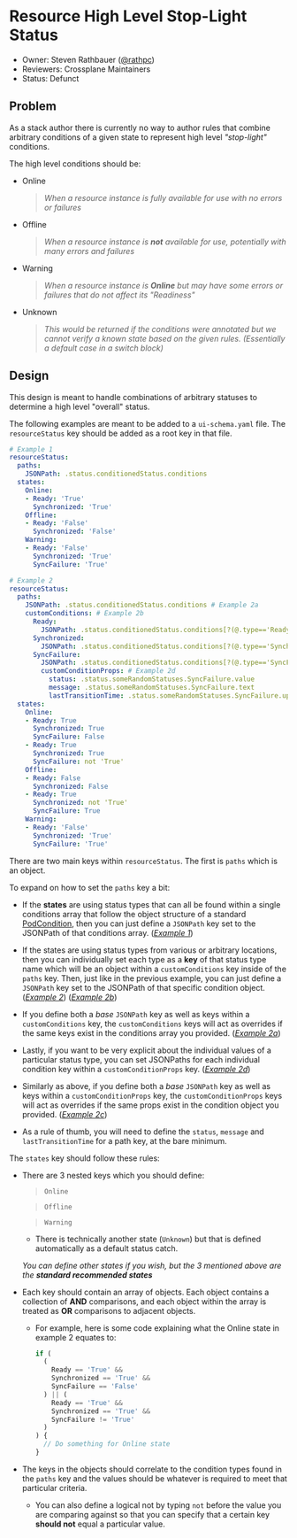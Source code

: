 # Resource High Level Stop-Light Status

- Owner: Steven Rathbauer ([@rathpc](https://github.com/rathpc))
- Reviewers: Crossplane Maintainers
- Status: Defunct

## Problem

As a stack author there is currently no way to author rules that combine arbitrary conditions of a given state to
represent high level _"stop-light"_ conditions.

The high level conditions should be:
- Online
  > _When a resource instance is fully available for use with no errors or failures_
- Offline
  > _When a resource instance is **not** available for use, potentially with many errors and failures_
- Warning
  > _When a resource instance is **Online** but may have some errors or failures that do not affect its "Readiness"_
- Unknown
  > _This would be returned if the conditions were annotated but we cannot verify a known state based on the given rules._
  > _(Essentially a default case in a switch block)_

## Design

This design is meant to handle combinations of arbitrary statuses to determine a high level "overall" status.

The following examples are meant to be added to a `ui-schema.yaml` file. The `resourceStatus` key should be added as a root key in that file.

<a name="example-1"></a>

```yaml
# Example 1
resourceStatus:
  paths:
    JSONPath: .status.conditionedStatus.conditions
  states:
    Online:
    - Ready: 'True'
      Synchronized: 'True'
    Offline:
    - Ready: 'False'
      Synchronized: 'False'
    Warning:
    - Ready: 'False'
      Synchronized: 'True'
      SyncFailure: 'True'
```

<a name="example-2"></a>

```yaml
# Example 2
resourceStatus:
  paths:
    JSONPath: .status.conditionedStatus.conditions # Example 2a
    customConditions: # Example 2b
      Ready:
        JSONPath: .status.conditionedStatus.conditions[?(@.type=='Ready')]
      Synchronized:
        JSONPath: .status.conditionedStatus.conditions[?(@.type=='Synchronized')]
      SyncFailure:
        JSONPath: .status.conditionedStatus.conditions[?(@.type=='SyncFailure')] # Example 2c
        customConditionProps: # Example 2d
          status: .status.someRandomStatuses.SyncFailure.value
          message: .status.someRandomStatuses.SyncFailure.text
          lastTransitionTime: .status.someRandomStatuses.SyncFailure.updatedTime
  states:
    Online:
    - Ready: True
      Synchronized: True
      SyncFailure: False
    - Ready: True
      Synchronized: True
      SyncFailure: not 'True'
    Offline:
    - Ready: False
      Synchronized: False
    - Ready: True
      Synchronized: not 'True'
      SyncFailure: True
    Warning:
    - Ready: 'False'
      Synchronized: 'True'
      SyncFailure: 'True'
```

There are two main keys within `resourceStatus`. The first is `paths` which is an object.

To expand on how to set the `paths` key a bit:

- If the **states** are using status types that can all be found within a single conditions array that follow the object
structure of a standard [PodCondition], then you can just define a `JSONPath` key set to the JSONPath of that conditions
array. (_[Example 1](#example-1)_)

- If the states are using status types from various or arbitrary locations, then you can individually set each type as a
**key** of that status type name which will be an object within a `customConditions` key inside of the `paths` key.
Then, just like in the previous example, you can just define a `JSONPath` key set to the JSONPath of that specific
condition object. (_[Example 2](#example-2)_) (_[Example 2b](#example-2)_)

- If you define both a _base_ `JSONPath` key as well as keys within a `customConditions` key, the `customConditions`
keys will act as overrides if the same keys exist in the conditions array you provided. (_[Example 2a](#example-2)_)

- Lastly, if you want to be very explicit about the individual values of a particular status type, you can set JSONPaths
for each individual condition key within a `customConditionProps` key. (_[Example 2d](#example-2)_)

- Similarly as above, if you define both a _base_ `JSONPath` key as well as keys within a `customConditionProps` key,
the `customConditionProps` keys will act as overrides if the same props exist in the condition object you provided.
(_[Example 2c](#example-2)_)

- As a rule of thumb, you will need to define the `status`, `message` and `lastTransitionTime` for a path key, at the
bare minimum.

The `states` key should follow these rules:

- There are 3 nested keys which you should define:
  > `Online`

  > `Offline`

  > `Warning`

  - There is technically another state (`Unknown`) but that is defined automatically as a default status catch.

  _You can define other states if you wish, but the 3 mentioned above are the **standard recommended states**_

- Each key should contain an array of objects. Each object contains a collection of **AND** comparisons, and each object
within the array is treated as **OR** comparisons to adjacent objects.

  - For example, here is some code explaining what the Online state in example 2 equates to:

    ```js
    if (
      (
        Ready == 'True' &&
        Synchronized == 'True' &&
        SyncFailure == 'False'
      ) || (
        Ready == 'True' &&
        Synchronized == 'True' &&
        SyncFailure != 'True'
      )
    ) {
      // Do something for Online state
    }
    ```

- The keys in the objects should correlate to the condition types found in the `paths` key and the values should be
whatever is required to meet that particular criteria.

  - You can also define a logical not by typing `not` before the value you are comparing against so that you can
  specify that a certain key **should not** equal a particular value.


[PodCondition]: https://kubernetes.io/docs/reference/generated/kubernetes-api/v1.16/#podcondition-v1-core